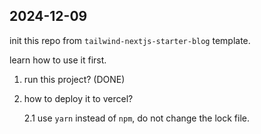 ## 2024-12-09

init this repo from `tailwind-nextjs-starter-blog` template.

learn how to use it first.

1. run this project? (DONE)

2. how to deploy it to vercel?

   2.1 use `yarn` instead of `npm`, do not change the lock file.
